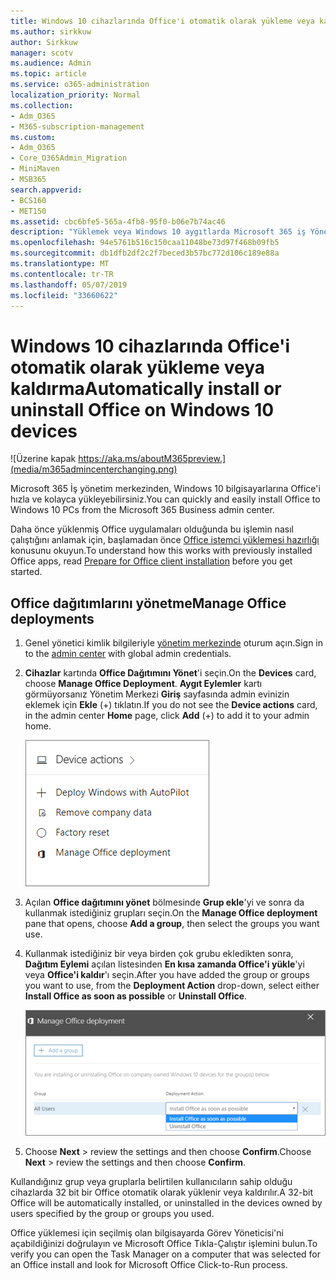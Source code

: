 ```yaml
---
title: Windows 10 cihazlarında Office'i otomatik olarak yükleme veya kaldırma
ms.author: sirkkuw
author: Sirkkuw
manager: scotv
ms.audience: Admin
ms.topic: article
ms.service: o365-administration
localization_priority: Normal
ms.collection:
- Adm_O365
- M365-subscription-management
ms.custom:
- Adm_O365
- Core_O365Admin_Migration
- MiniMaven
- MSB365
search.appverid:
- BCS160
- MET150
ms.assetid: cbc6bfe5-565a-4fb8-95f0-b06e7b74ac46
description: "Yüklemek veya Windows 10 aygıtlarda Microsoft 365 iş Yönetim Merkezi'nden Office yüklemesini kaldırın. "
ms.openlocfilehash: 94e5761b516c150caa11048be73d97f468b09fb5
ms.sourcegitcommit: db1dfb2df2c2f7beced3b57bc772d106c189e88a
ms.translationtype: MT
ms.contentlocale: tr-TR
ms.lasthandoff: 05/07/2019
ms.locfileid: "33660622"
---
```

# <a name="automatically-install-or-uninstall-office-on-windows-10-devices"></a><span data-ttu-id="baf0c-103">Windows 10 cihazlarında Office'i otomatik olarak yükleme veya kaldırma</span><span class="sxs-lookup"><span data-stu-id="baf0c-103">Automatically install or uninstall Office on Windows 10 devices</span></span>

![Üzerine kapak https://aka.ms/aboutM365preview.](media/m365admincenterchanging.png)

<span data-ttu-id="baf0c-105">Microsoft 365 İş yönetim merkezinden, Windows 10 bilgisayarlarına Office'i hızla ve kolayca yükleyebilirsiniz.</span><span class="sxs-lookup"><span data-stu-id="baf0c-105">You can quickly and easily install Office to Windows 10 PCs from the Microsoft 365 Business admin center.</span></span>
  
<span data-ttu-id="baf0c-106">Daha önce yüklenmiş Office uygulamaları olduğunda bu işlemin nasıl çalıştığını anlamak için, başlamadan önce [Office istemci yüklemesi hazırlığı](prepare-for-office-client-deployment.md) konusunu okuyun.</span><span class="sxs-lookup"><span data-stu-id="baf0c-106">To understand how this works with previously installed Office apps, read [Prepare for Office client installation](prepare-for-office-client-deployment.md) before you get started.</span></span> 
  
## <a name="manage-office-deployments"></a><span data-ttu-id="baf0c-107">Office dağıtımlarını yönetme</span><span class="sxs-lookup"><span data-stu-id="baf0c-107">Manage Office deployments</span></span>

1. <span data-ttu-id="baf0c-108">Genel yönetici kimlik bilgileriyle [yönetim merkezinde](https://aka.ms/bcsportal) oturum açın.</span><span class="sxs-lookup"><span data-stu-id="baf0c-108">Sign in to the [admin center](https://aka.ms/bcsportal) with global admin credentials.</span></span> 
    
2. <span data-ttu-id="baf0c-109">**Cihazlar** kartında **Office Dağıtımını Yönet**'i seçin.</span><span class="sxs-lookup"><span data-stu-id="baf0c-109">On the **Devices** card, choose **Manage Office Deployment**.</span></span>
      <span data-ttu-id="baf0c-110">**Aygıt Eylemler** kartı görmüyorsanız Yönetim Merkezi **Giriş** sayfasında admin evinizin eklemek için **Ekle** (+) tıklatın.</span><span class="sxs-lookup"><span data-stu-id="baf0c-110">If you do not see the **Device actions** card, in the admin center **Home** page, click **Add** (+) to add it to your admin home.</span></span>
    
    ![Screenshot of the Devices card in the admin center](media/9982e784-dbf9-4a76-a159-bb3e2e5aa23f.png)
  
3. <span data-ttu-id="baf0c-112">Açılan **Office dağıtımını yönet** bölmesinde **Grup ekle**'yi ve sonra da kullanmak istediğiniz grupları seçin.</span><span class="sxs-lookup"><span data-stu-id="baf0c-112">On the **Manage Office deployment** pane that opens, choose **Add a group**, then select the groups you want use.</span></span>
    
4. <span data-ttu-id="baf0c-113">Kullanmak istediğiniz bir veya birden çok grubu ekledikten sonra, **Dağıtım Eylemi** açılan listesinden **En kısa zamanda Office'i yükle**'yi veya **Office'i kaldır**'ı seçin.</span><span class="sxs-lookup"><span data-stu-id="baf0c-113">After you have added the group or groups you want to use, from the **Deployment Action** drop-down, select either **Install Office as soon as possible** or **Uninstall Office**.</span></span>
    
    ![In the Manage Office deployment pane, choose either Install Office as soon as possible, or Uninstall Office.](media/00f24a61-1848-40c0-b037-78d726c7d757.png)
  
5. <span data-ttu-id="baf0c-115">Choose **Next** \> review the settings and then choose **Confirm**.</span><span class="sxs-lookup"><span data-stu-id="baf0c-115">Choose **Next** \> review the settings and then choose **Confirm**.</span></span>
    
<span data-ttu-id="baf0c-116">Kullandığınız grup veya gruplarla belirtilen kullanıcıların sahip olduğu cihazlarda 32 bit bir Office otomatik olarak yüklenir veya kaldırılır.</span><span class="sxs-lookup"><span data-stu-id="baf0c-116">A 32-bit Office will be automatically installed, or uninstalled in the devices owned by users specified by the group or groups you used.</span></span>
  
<span data-ttu-id="baf0c-117">Office yüklemesi için seçilmiş olan bilgisayarda Görev Yöneticisi'ni açabildiğinizi doğrulayın ve Microsoft Office Tıkla-Çalıştır işlemini bulun.</span><span class="sxs-lookup"><span data-stu-id="baf0c-117">To verify you can open the Task Manager on a computer that was selected for an Office install and look for Microsoft Office Click-to-Run process.</span></span>
  


